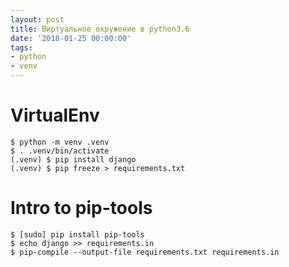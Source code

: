 ```yaml
---
layout: post
title: Виртуальное окружение в python3.6
date: '2018-01-25 00:00:00'
tags:
- python
- venv
---
```


# VirtualEnv

```code
$ python -m venv .venv
$ . .venv/bin/activate
(.venv) $ pip install django
(.venv) $ pip freeze > requirements.txt
```


# Intro to pip-tools
```code
$ [sudo] pip install pip-tools
$ echo django >> requirements.in
$ pip-compile --output-file requirements.txt requirements.in
```